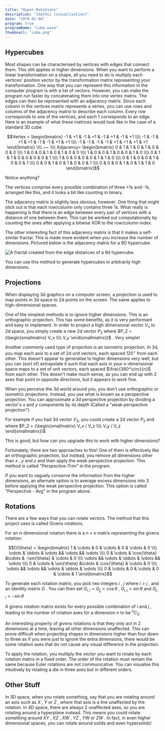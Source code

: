 ```yaml
---
title: "Hyper-Rotations"
description: "[maths] [visualisation]"
date: "1970-01-04"
program: true
programName: "cube.wasm"
thumbnail: "cube.png"
---
```


## Hypercubes

Most shapes can be characterised by vertices with edges that connect them. This still applies in higher dimensions. When you want to perform a linear transformation on a shape, all you need to do is multiply each vertices' position vector by the transformation matrix representing your transformation. One way that you can represent this information in the computer program is with a list of vectors. However, you can make the program run faster by concatenating them into one vertex matrix. The edges can then be represented with an adjacency matrix. Since each column in the vertices matrix represents a vertex, you can use rows and columns of the adjacency matrix to describe each column. Every row corresponds to one of the vertices, and each $1$ corresponds to an edge. Here is an example of what these matrices would look like in the case of a standard 3D cube:

$$Vertex = \begin{bmatrix} -1 & +1 & -1 & +1 & -1 & +1 & -1 & +1 \\\\  -1 & -1 & +1 & +1 & -1 & -1 & +1 & +1 \\\\ -1 & -1 & -1 & -1 & +1 & +1 & +1 & +1 \end{bmatrix} \\\\ ~~ \\\\ Adjacency= \begin{bmatrix}  0 & 1 & 1 & 0 & 1 & 0 & 0 & 0 \\\\  1 & 0 & 0 & 1 & 0 & 1 & 0 & 0 \\\\  1 & 0 & 0 & 1 & 0 & 0 & 1 & 0 \\\\  0 & 1 & 1 & 0 & 0 & 0 & 0 & 1 \\\\  1 & 0 & 0 & 0 & 0 & 1 & 1 & 0 \\\\  0 & 1 & 0 & 0 & 1 & 0 & 0 & 1 \\\\  0 & 0 & 1 & 0 & 1 & 0 & 0 & 1 \\\\  0 & 0 & 0 & 1 & 0 & 1 & 1 & 0 \end{bmatrix}$$

Notice anything?

The vertices comprise every possible combination of three +1s and -1s, arranged like this, and it looks a bit like counting in binary.

The adjacency matrix is slightly less obvious, however. One thing that might stick out is that each row/column only contains three 1s. What really is happening is that there is an edge between every pair of vertices with a distance of one between them. This can be worked out computationally by counting the ones after applying a bitwise XOR to the row/column index.

The other interesting fact of this adjacency matrix is that it makes a self-similar fractal. This is made more evident when you increase the number of dimensions. Pictured below is the adjacency matrix for a 9D hypercube.

![A fractal created from the edge distances of a 9d hypercube.](/images/XORFractal.png)

You can use this method to generate hypercubes in arbitrarily high dimensions.

## Projections
When displaying 3d graphics on a computer screen, a projection is used to map points in 3d space to 2d points on the screen. The same applies to high-dimensional spaces.

One of the simplest methods is to ignore higher dimensions. This is an orthographic projection. This has some benefits, as it is very performant and easy to implement.
In order to project a high dimensional vector $V_n$ to 2d space, you simply create a new 2d vector $P_2$ where $P_2 = (\begin{smallmatrix} V_x \\\\ V_y \end{smallmatrix})$ . Very simple!

Another commonly used type of projection is an isometric projection. In 3d, you map each axis to a set of 2d unit vectors, each spaced $120^\circ$ from each other. This doesn't appear to generalise to higher dimensions very well, but you can (sort of) extrapolate it such that each axis in your n-dimensional space maps to a set of unit vectors, each spaced $\frac{360^\circ}{n}$ from each other.
This doesn't make much sense, as you can end up with 2 axes that point in opposite directions, but it appears to work fine.

When you perceive the 3d world around you, you don't use orthographic or isometric projections. Instead, you use what is known as a perspective projection. You can approximate a 3d perspective projection by dividing a vector's $x$ and $y$ components by its depth (Called a "weak perspective projection").

For example if you had 3d vector $V_3,$ you could create a 2d vector $P_2$ and where $P_2 = (\begin{smallmatrix} V_x /  V_z \\\\ V_y / V_z \end{smallmatrix})$

This is good, but how can you upgrade this to work with higher dimensions?

Fortunately, there are two approaches to this! One of them is effectively like an orthographic projection, but instead, you remove all dimensions other than $x$ , $y$ and $z$ and then apply the weak perspective projection. This method is called "Perspective-Trim" in the program.


If you want to vaguely conserve the information from the higher dimensions, an alternate option is to average excess dimensions into 3 before applying the weak perspective projection. This option is called "Perspective - Avg" in the program above.

## Rotations

There are a few ways that you can rotate vectors. The method that this project uses is called Givens rotations.

For an $n$-dimensional rotation there is a $n \times n$ matrix representing the givens rotation:

$$G(\theta) = \begin{bmatrix} 1 & \cdots & 0 & \cdots & 0 & \cdots & 0 \\\\ \vdots & \ddots & \vdots && \vdots && \vdots \\\\ 0 & \cdots & \cos{\theta} &\cdots & -\sin{\theta} & \cdots & 0 \\\\  \vdots && \vdots & \ddots & \vdots && \vdots \\\\ 0 & \cdots & \sin{\theta} &\cdots & \cos{\theta} & \cdots & 0 \\\\ \vdots && \vdots && \vdots & \ddots & \vdots \\\\ 0 & \cdots & 0 & \cdots & 0 & \cdots & 1 \end{bmatrix}$$

To generate each rotation matrix, you pick two integers $i$ , $j$ where $i>j$ , and an identity matrix $G$ . You can then set $G_{i,i} = G_{j_j} = \cos \theta$ , $G_{i, j} = \sin \theta$ and $G_{j,i}= - \sin \theta$

A givens rotation matrix exists for every possible combination of $i$ and $j$ , leading to the number of rotation axes for a dimension $n$ to be $^nC_2$.

An interesting property of givens rotations is that they only act in 2 dimensions at a time, leaving all other dimensions unaffected. This can prove difficult when projecting shapes in dimensions higher than four down to three as if you were just to ignore the extra dimensions, there would be some rotation axes that do not cause any visual difference in the projection.

To apply the rotation, you multiply the vector you want to rotate by each rotation matrix in a fixed order. The order of the rotation must remain the same because Euler rotations are not communicative. You can visualise this intuitively by rotating a die in three axes but in different orders.

## Other Stuff

In 3D space, when you rotate something, say that you are rotating around an axis such as $X$ , $Y$ or $Z$ , where that axis is a line unaffected by the rotation. In 4D space, there are always 2 unaffected axes, so you are rotating around a hyperplane instead. This means you could rotate something around $XY$ , $XZ$ , $XW$ , $YZ$ , $YW$ or $ZW$ . In fact, in even higher dimensional spaces, you can rotate around solids and even hypersolids!